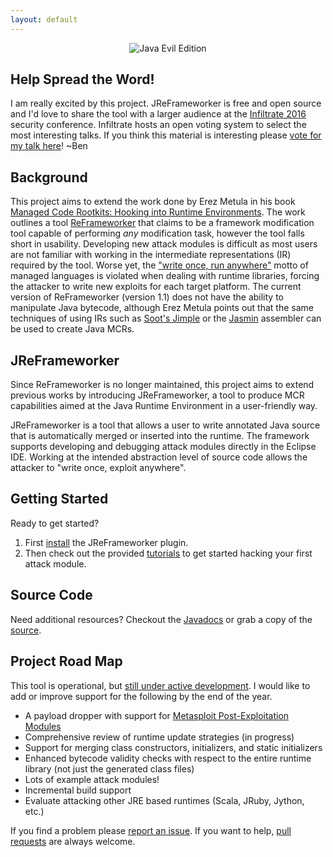 ```yaml
---
layout: default
---
```


<center><img src="https://ben-holland.com/JReFrameworker/images/Java-Evil-Edition-Horizontal.jpg" alt="Java Evil Edition" style="max-width:100%;"></center>

## Help Spread the Word!
I am really excited by this project.  JReFrameworker is free and open source and I'd love to share the tool with a larger audience at the [Infiltrate 2016](http://infiltratecon.com/) security conference.  Infiltrate hosts an open voting system to select the most interesting talks.  If you think this material is interesting please [vote for my talk here](https://opencfp.immunityinc.com/talks/74/)! ~Ben

## Background
This project aims to extend the work done by Erez Metula in his book [Managed Code Rootkits: Hooking into Runtime Environments](http://amzn.to/1LuFMaF). The work outlines a tool [ReFrameworker](https://appsec-labs.com/managed_code_rootkits) that claims to be a framework modification tool capable of performing *any* modification task, however the tool falls short in usability. Developing new attack modules is difficult as most users are not familiar with working in the intermediate representations (IR) required by the tool.  Worse yet, the ["write once, run anywhere"](https://en.wikipedia.org/wiki/Write_once,_run_anywhere) motto of managed languages is violated when dealing with runtime libraries, forcing the attacker to write new exploits for each target platform. The current version of ReFrameworker (version 1.1) does not have the ability to manipulate Java bytecode, although Erez Metula points out that the same techniques of using IRs such as [Soot's Jimple](https://sable.github.io/soot/) or the [Jasmin](http://jasmin.sourceforge.net/) assembler can be used to create Java MCRs.

## JReFrameworker
Since ReFrameworker is no longer maintained, this project aims to extend previous works by introducing JReFrameworker, a tool to produce MCR capabilities aimed at the Java Runtime Environment in a user-friendly way. 

JReFrameworker is a tool that allows a user to write annotated Java source that is automatically merged or inserted into the runtime.  The framework supports developing and debugging attack modules directly in the Eclipse IDE. Working at the intended abstraction level of source code allows the attacker to "write once, exploit anywhere".

## Getting Started

Ready to get started?

1. First [install](/JReFrameworker/install) the JReFrameworker plugin.
2. Then check out the provided [tutorials](/JReFrameworker/tutorials) to get started hacking your first attack module.

## Source Code

Need additional resources?  Checkout the [Javadocs](/JReFrameworker/javadoc/index.html) or grab a copy of the [source](https://github.com/benjholla/JReFrameworker).

## Project Road Map
This tool is operational, but [still under active development](https://github.com/benjholla/JReFrameworker/graphs/punch-card). I would like to add or improve support for the following by the end of the year. 

- A payload dropper with support for [Metasploit Post-Exploitation Modules](https://www.offensive-security.com/metasploit-unleashed/post-module-reference/)
- Comprehensive review of runtime update strategies (in progress)
- Support for merging class constructors, initializers, and static initializers
- Enhanced bytecode validity checks with respect to the entire runtime library (not just the generated class files)
- Lots of example attack modules!
- Incremental build support
- Evaluate attacking other JRE based runtimes (Scala, JRuby, Jython, etc.)

If you find a problem please [report an issue](https://github.com/benjholla/JReFrameworker/issues). If you want to help, [pull requests](https://github.com/benjholla/JReFrameworker/pulls) are always welcome.
